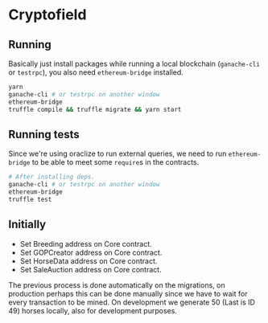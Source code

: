 # Cryptofield

## Running
Basically just install packages while running a local blockchain (`ganache-cli` or `testrpc`), you also need `ethereum-bridge` installed.

```sh
yarn
ganache-cli # or testrpc on another window
ethereum-bridge
truffle compile && truffle migrate && yarn start
```

## Running tests
Since we're using oraclize to run external queries, we need to run `ethereum-bridge` to be able to meet some `require`s in the contracts.

```sh
# After installing deps.
ganache-cli # or testrpc on another window
ethereum-bridge
truffle test
```

## Initially
* Set Breeding address on Core contract.
* Set GOPCreator address on Core contract.
* Set HorseData address on Core contract.
* Set SaleAuction address on Core contract.

The previous process is done automatically on the migrations, on production perhaps this can be done manually since we have to wait for every transaction to be mined. On development we generate 50 (Last is ID 49) horses locally, also for development purposes.